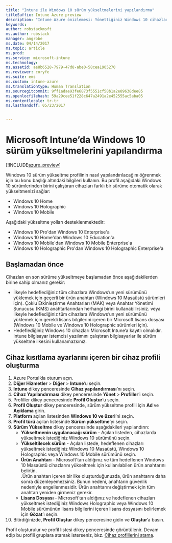 ```yaml
---
title: "Intune ile Windows 10 sürüm yükseltmelerini yapılandırma"
titleSuffix: Intune Azure preview
description: "Intune Azure önizlemesi: Yönettiğiniz Windows 10 cihazlarını farklı bir sürüme yükseltmek için Intune’u kullanmayı öğrenin."
keywords: 
author: robstackmsft
ms.author: robstack
manager: angrobe
ms.date: 04/14/2017
ms.topic: article
ms.prod: 
ms.service: microsoft-intune
ms.technology: 
ms.assetid: ae8b6528-7979-47d8-abe0-58cea1905270
ms.reviewer: coryfe
ms.suite: ems
ms.custom: intune-azure
ms.translationtype: Human Translation
ms.sourcegitcommit: 9ff1adae93fe6873f5551cf58b1a2e89638dee85
ms.openlocfilehash: 59a29cee51f228c647a2491a2e452555ac5aba05
ms.contentlocale: tr-tr
ms.lasthandoff: 05/23/2017


---
```


# <a name="how-to-configure-windows-10-edition-upgrades-in-microsoft-intune"></a>Microsoft Intune’da Windows 10 sürüm yükseltmelerini yapılandırma

[!INCLUDE[azure_preview](./includes/azure_preview.md)]

Windows 10 sürüm yükseltme profilinin nasıl yapılandırılacağını öğrenmek için bu konu başlığı altındaki bilgileri kullanın. Bu profil aşağıdaki Windows 10 sürümlerinden birini çalıştıran cihazları farklı bir sürüme otomatik olarak yükseltmenizi sağlar:

- Windows 10 Home
- Windows 10 Holographic
- Windows 10 Mobile


Aşağıdaki yükseltme yolları desteklenmektedir:

- Windows 10 Pro'dan Windows 10 Enterprise'a
- Windows 10 Home'dan Windows 10 Education'a
- Windows 10 Mobile'dan Windows 10 Mobile Enterprise'a
- Windows 10 Holographic Pro'dan Windows 10 Holographic Enterprise'a


## <a name="before-you-start"></a>Başlamadan önce
Cihazları en son sürüme yükseltmeye başlamadan önce aşağıdakilerden birine sahip olmanız gerekir:

- İlkeyle hedeflediğiniz tüm cihazlara Windows’un yeni sürümünü yüklemek için geçerli bir ürün anahtarı (Windows 10 Masaüstü sürümleri için). Çoklu Etkinleştirme Anahtarları (MAK) veya Anahtar Yönetimi Sunucusu (KMS) anahtarlarından herhangi birini kullanabilirsiniz. veya İlkeyle hedeflediğiniz tüm cihazlara Windows’un yeni sürümünü yüklemek için gerekli lisans bilgilerini içeren bir Microsoft lisans dosyası (Windows 10 Mobile ve Windows 10 Holographic sürümleri için).
- Hedeflediğiniz Windows 10 cihazları Microsoft Intune’a kayıtlı olmalıdır. Intune bilgisayar istemcisi yazılımını çalıştıran bilgisayarlar ile sürüm yükseltme ilkesini kullanamazsınız.

## <a name="create-a-device-profile-containing-device-restriction-settings"></a>Cihaz kısıtlama ayarlarını içeren bir cihaz profili oluşturma

1. Azure Portal’da oturum açın.
2. **Diğer Hizmetler** > **Diğer** > **Intune**’u seçin.
3. **Intune** dikey penceresinde **Cihaz yapılandırması**’nı seçin.
2. **Cihaz Yapılandırması** dikey penceresinde **Yönet** > **Profiller**’i seçin.
3. Profiller dikey penceresinde **Profil Oluştur**’u seçin.
4. **Profil Oluştur** dikey penceresinde, sürüm yükseltme profili için **Ad** ve **Açıklama** girin.
5. **Platform** açılan listesinden **Windows 10 ve üzeri**’ni seçin.
6. **Profil türü** açılan listesinde **Sürüm yükseltme**’yi seçin.
7. **Sürüm Yükseltme** dikey penceresinde aşağıdakileri yapılandırın:
    - **Yükseltmenin uygulanacağı sürüm** - Açılan listeden, cihazlarda yükseltmek istediğiniz Windows 10 sürümünü seçin.
    - **Yükseltilecek sürüm** - Açılan listede, hedeflenen cihazları yükseltmek istediğiniz Windows 10 Masaüstü, Windows 10 Holographic veya Windows 10 Mobile sürümünü seçin.
    - **Ürün Anahtarı** - Microsoft’tan aldığınız ve tüm hedeflenen Windows 10 Masaüstü cihazlarını yükseltmek için kullanılabilen ürün anahtarını belirtin.<br>.Ürün anahtarı içeren bir ilke oluşturduğunuzda, ürün anahtarını daha sonra düzenleyemezsiniz. Bunun nedeni, anahtarın güvenlik nedeniyle engellenmesidir. Ürün anahtarını değiştirmek için tüm anahtarı yeniden girmeniz gerekir.
    - **Lisans Dosyası** - Microsoft’tan aldığınız ve hedeflenen cihazları yükseltmek istediğiniz Windows Holographic veya Windows 10 Mobile sürümünün lisans bilgilerini içeren lisans dosyasını belirlemek için **Gözat**’ı seçin.
8. Bitirdiğinizde, **Profil Oluştur** dikey penceresine gidin ve **Oluştur**’a basın.

Profil oluşturulur ve profil listesi dikey penceresinde görüntülenir.
Devam edip bu profili gruplara atamak isterseniz, bkz. [Cihaz profillerini atama](device-profile-assign.md).


